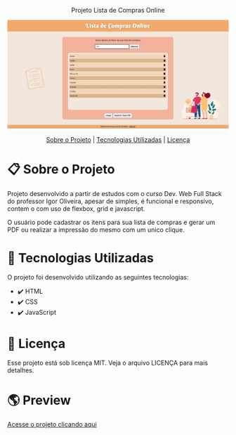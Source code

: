
 <p align="center"> Projeto Lista de Compras Online </p>

 ![Alt text](images/screenshot.jpg?raw=true "Screenshot")
 
 <p align="center"> <a href="https://github.com/pauloguedes96/Lista-de-Compras/blob/main/README.md#sobre-o-projeto">Sobre o Projeto</a> |  <a href="https://github.com/pauloguedes96/Lista-de-Compras/blob/main/README.md#tecnologias-utilizadas">Tecnologias Utilizadas</a>  |  <a href="https://github.com/pauloguedes96/Lista-de-Compras/blob/main/README.md#licen%C3%A7a">Licença</a> </p>
 
 # :clipboard: **Sobre o Projeto**

Projeto desenvolvido a partir de estudos com o curso Dev. Web Full Stack do professor Igor Oliveira, apesar de simples, é funcional e responsivo, contem o com uso de flexbox, grid e javascript.
 
O usuário pode cadastrar os itens para sua lista de compras e gerar um PDF ou realizar a impressão do mesmo com um unico clique.
 
 # :rocket: **Tecnologias Utilizadas**
 
 O projeto foi desenvolvido utilizando as seguintes tecnologias:

* :heavy_check_mark: HTML
* :heavy_check_mark: CSS
* :heavy_check_mark: JavaScript

 # :closed_book: **Licença**
 
 Esse projeto está sob licença MIT. Veja o arquivo LICENÇA para mais detalhes.
 
  # 	:earth_americas: **Preview**
  
  <a href="https://pauloguedes96.github.io/Lista-de-Compras/">Acesse o projeto clicando aqui</a>
  
